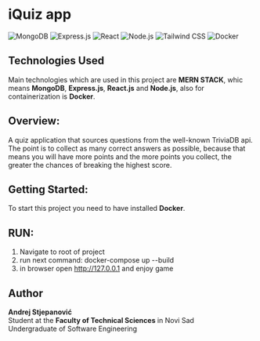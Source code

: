 # iQuiz app
![MongoDB](https://img.shields.io/badge/MongoDB-green?logo=mongodb&logoColor=white)
![Express.js](https://img.shields.io/badge/Express.js-black?logo=express)
![React](https://img.shields.io/badge/React-blue?logo=react&logoColor=white)
![Node.js](https://img.shields.io/badge/Node.js-green?logo=node.js&logoColor=white)
![Tailwind CSS](https://img.shields.io/badge/Tailwind_CSS-blue?logo=tailwind-css&logoColor=white)
![Docker](https://img.shields.io/badge/Docker-blue?logo=docker&logoColor=white)

## Technologies Used
Main technologies which are used in this project are **MERN STACK**, whic means **MongoDB**, **Express.js**, **React.js** and **Node.js**, also for containerization is **Docker**.

## Overview:  
A quiz application that sources questions from the well-known TriviaDB api. The point is to collect as many correct answers as possible, because that means you will have more points and the more points you collect, the greater the chances of breaking the highest score.

## Getting Started:  
To start this project you need to have installed **Docker**.

## RUN:  
1. Navigate to root of project
2. run next command: docker-compose up --build
3. in browser open http://127.0.0.1 and enjoy game

## Author

**Andrej Stjepanović**  
Student at the **Faculty of Technical Sciences** in Novi Sad  
Undergraduate of Software Engineering
